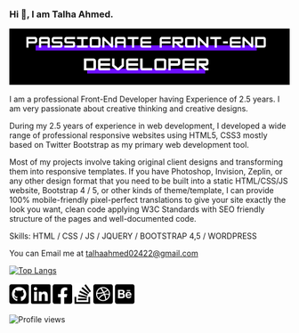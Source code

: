 ### Hi 👋, I am Talha Ahmed.
![](https://raw.githubusercontent.com/Talha02422/private/main/last.png)

I am a professional Front-End Developer having Experience of 2.5 years. I am very passionate about creative thinking and creative designs.

During my 2.5 years of experience in web development, I developed a wide range of professional responsive websites using HTML5, CSS3 mostly based on Twitter Bootstrap as my primary web development tool.

Most of my projects involve taking original client designs and transforming them into responsive templates. If you have Photoshop, Invision, Zeplin, or any other design format that you need to be built into a static HTML/CSS/JS website, Bootstrap 4 / 5, or other kinds of theme/template, I can provide 100% mobile-friendly pixel-perfect translations to give your site exactly the look you want, clean code applying W3C Standards with SEO friendly structure of the pages and well-documented code.

Skills: HTML / CSS / JS / JQUERY / BOOTSTRAP 4,5 / WORDPRESS

You can Email me at talhaahmed02422@gmail.com 

[![Top Langs](https://github-readme-stats.vercel.app/api/top-langs/?username=Talha02422)](https://github.com/anuraghazra/github-readme-stats)

[<img src='https://github.com/Talha02422/private/blob/main/github-square-brands.svg' alt='github' height='40'>](https://github.com/Talha02422) [<img src='https://github.com/Talha02422/private/blob/main/linkedin-brands.svg' alt='linkedin' height='40'>](https://www.linkedin.com/in/talha02422/)  [<img src='https://github.com/Talha02422/private/blob/main/facebook-square-brands.svg' alt='facebook' height='40'>](https://www.facebook.com/talha.mirza.92754/)  [<img src='https://github.com/Talha02422/private/blob/main/stack-overflow-brands.svg' alt='stackoverflow' height='40'>](https://stackoverflow.com/users/14475275/talha-ahmed)  [<img src='https://github.com/Talha02422/private/blob/main/dribbble-square-brands.svg' alt='dribbble' height='40'>](https://dribbble.com/_02422)  [<img src='https://github.com/Talha02422/private/blob/main/behance-square-brands.svg' alt='behance' height='40'>](https://www.behance.net/talhaahmed02422)  

![Profile views](https://gpvc.arturio.dev/Talha02422)  
